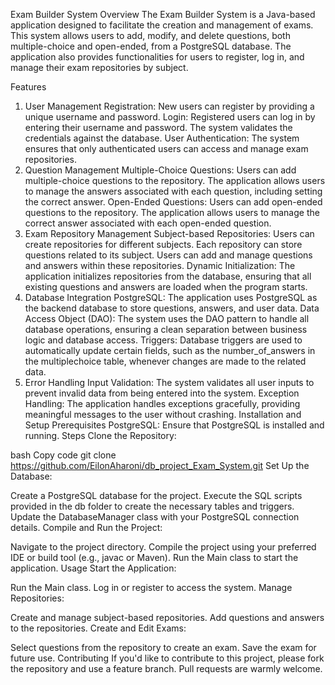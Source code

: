 Exam Builder System
Overview
The Exam Builder System is a Java-based application designed to facilitate the creation and management of exams. This system allows users to add, modify, and delete questions, both multiple-choice and open-ended, from a PostgreSQL database. The application also provides functionalities for users to register, log in, and manage their exam repositories by subject.

Features
1. User Management
Registration: New users can register by providing a unique username and password.
Login: Registered users can log in by entering their username and password. The system validates the credentials against the database.
User Authentication: The system ensures that only authenticated users can access and manage exam repositories.
2. Question Management
Multiple-Choice Questions:
Users can add multiple-choice questions to the repository.
The application allows users to manage the answers associated with each question, including setting the correct answer.
Open-Ended Questions:
Users can add open-ended questions to the repository.
The application allows users to manage the correct answer associated with each open-ended question.
3. Exam Repository Management
Subject-based Repositories:
Users can create repositories for different subjects. Each repository can store questions related to its subject.
Users can add and manage questions and answers within these repositories.
Dynamic Initialization:
The application initializes repositories from the database, ensuring that all existing questions and answers are loaded when the program starts.
4. Database Integration
PostgreSQL:
The application uses PostgreSQL as the backend database to store questions, answers, and user data.
Data Access Object (DAO):
The system uses the DAO pattern to handle all database operations, ensuring a clean separation between business logic and database access.
Triggers:
Database triggers are used to automatically update certain fields, such as the number_of_answers in the multiplechoice table, whenever changes are made to the related data.
5. Error Handling
Input Validation:
The system validates all user inputs to prevent invalid data from being entered into the system.
Exception Handling:
The application handles exceptions gracefully, providing meaningful messages to the user without crashing.
Installation and Setup
Prerequisites
PostgreSQL: Ensure that PostgreSQL is installed and running.
Steps
Clone the Repository:

bash
Copy code
git clone https://github.com/EilonAharoni/db_project_Exam_System.git
Set Up the Database:

Create a PostgreSQL database for the project.
Execute the SQL scripts provided in the db folder to create the necessary tables and triggers.
Update the DatabaseManager class with your PostgreSQL connection details.
Compile and Run the Project:

Navigate to the project directory.
Compile the project using your preferred IDE or build tool (e.g., javac or Maven).
Run the Main class to start the application.
Usage
Start the Application:

Run the Main class.
Log in or register to access the system.
Manage Repositories:

Create and manage subject-based repositories.
Add questions and answers to the repositories.
Create and Edit Exams:

Select questions from the repository to create an exam.
Save the exam for future use.
Contributing
If you'd like to contribute to this project, please fork the repository and use a feature branch. Pull requests are warmly welcome.

